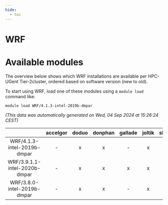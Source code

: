 ```yaml
---
hide:
  - toc
---
```


WRF
===

# Available modules


The overview below shows which WRF installations are available per HPC-UGent Tier-2cluster, ordered based on software version (new to old).

To start using WRF, load one of these modules using a `module load` command like:

```shell
module load WRF/4.1.3-intel-2019b-dmpar
```

*(This data was automatically generated on Wed, 04 Sep 2024 at 15:26:24 CEST)*  

| |accelgor|doduo|donphan|gallade|joltik|shinx|skitty|
| :---: | :---: | :---: | :---: | :---: | :---: | :---: | :---: |
|WRF/4.1.3-intel-2019b-dmpar|-|x|x|-|x|-|x|
|WRF/3.9.1.1-intel-2020b-dmpar|-|x|x|x|x|-|x|
|WRF/3.8.0-intel-2019b-dmpar|-|x|x|-|x|-|x|
